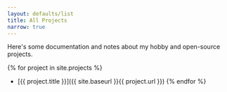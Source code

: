 ```yaml
---
layout: defaults/list
title: All Projects
narrow: true
---
```


Here's some documentation and notes about my hobby and open-source projects.

{% for project in site.projects %}
- [{{ project.title }}]({{ site.baseurl }}{{ project.url }})
{% endfor %}
